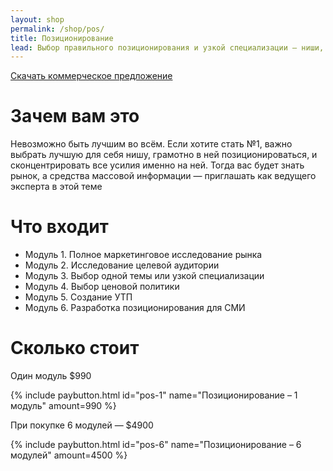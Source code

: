 ```yaml
---
layout: shop
permalink: /shop/pos/
title: Позиционирование
lead: Выбор правильного позиционирования и узкой специализации — ниши, которая соответствует вашей экспертности, пользуется спросом, и не занята конкурентами
---
```


[Скачать коммерческое предложение](http://shop.icoach.io/pdf/icoach-positioning.pdf)

# **Зачем вам это**

Невозможно быть лучшим во всём. Если хотите стать №1, важно выбрать лучшую для себя нишу, грамотно в ней позиционироваться, и сконцентрировать все усилия именно на ней. Тогда вас будет знать рынок, а средства массовой информации — приглашать как ведущего эксперта в этой теме

# **Что входит**

- Модуль 1. Полное маркетинговое исследование рынка
- Модуль 2. Исследование целевой аудитории
- Модуль 3. Выбор одной темы или узкой специализации
- Модуль 4. Выбор ценовой политики
- Модуль 5. Создание УТП
- Модуль 6. Разработка позиционирования для СМИ

# **Сколько стоит**

Один модуль $990

{% include paybutton.html id="pos-1" name="Позиционирование – 1 модуль" amount=990 %}

При покупке 6 модулей — $4900

{% include paybutton.html id="pos-6" name="Позиционирование – 6 модулей" amount=4500 %}
